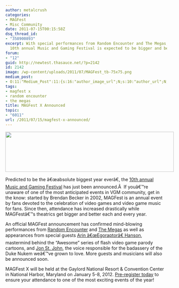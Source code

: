 ```yaml
---
author: metalcrush
categories:
- MAGFest
- Misc Community
date: 2011-07-15T00:15:58Z
dsq_thread_id:
- "358900893"
excerpt: With special performances from Random Encounter and The Megas, this year's
  10th annual Music and Gaming Festival is expected to be bigger and better than ever.
forum:
- "12"
guid: http://newtest.thasauce.net/?p=2142
id: 2142
image: /wp-content/uploads/2011/07/MAGFest_tb-75x75.png
medium_post:
- O:11:"Medium_Post":11:{s:16:"author_image_url";N;s:10:"author_url";N;s:11:"byline_name";N;s:12:"byline_email";N;s:10:"cross_link";N;s:2:"id";N;s:21:"follower_notification";N;s:7:"license";N;s:14:"publication_id";N;s:6:"status";N;s:3:"url";N;}
tags:
- magfest x
- random encounter
- the megas
title: MAGFest X Announced
topic:
- "6011"
url: /2011/07/15/magfest-x-announced/
---
```


<div style="width: 525px; margin: 0 auto;">
  <img class="aligncenter size-full wp-image-2143" title="magfest" src="http://thasauce.net/wp-content/uploads/2011/07/magfest.png" alt="" width="525" height="125" srcset="http://thasauce.net/wp-content/uploads/2011/07/magfest.png 525w, http://thasauce.net/wp-content/uploads/2011/07/magfest-300x71.png 300w, http://thasauce.net/wp-content/uploads/2011/07/magfest-75x17.png 75w" sizes="(max-width: 525px) 100vw, 525px" />
</div>

Predicted to be the â€œabsolute biggest year everâ€, the [10th annual Music and Gaming Festival](http://magfest.org/) has just been announced.Â  If youâ€™re unaware of one of the most anticipated events in VGM community, get in the know: started by Brendan Becker in 2002, MAGFest is an annual event by fans devoted to the celebration of video games and video game music for fans. Since then, attendance has increased drastically while MAGFestâ€™s theatrics get bigger and better each and every year.

An official MAGFest announcement has confirmed mind-blowing performances from [Random Encounter](http://www.sonicbids.com/epk/epk.aspx?epk_id=297704) and [The Megas](http://www.themegas.com/main/main.html) as well as appearances from special guests [Arin â€œEgoraptorâ€ Hanson](http://egoraptor.net/), mastermind behind the &#8220;Awesome&#8221; series of flash video game parody cartoons, and [Jon St. John](http://jsjprod.com/), the voice responsible for the badassery of the Duke Nukem weâ€™ve grown to love. More guests and musicians will also be announced soon.

MAGFest X will be held at the Gaylord National Resort & Convention Center in National Harbor, Maryland on January 5-8, 2012. [Pre-register today](http://magfest.org/prereg) to ensure your attendance to one of the most exciting events of the year!

&nbsp;